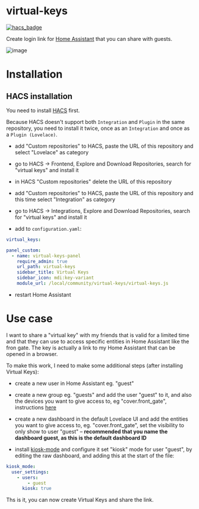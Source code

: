 # virtual-keys
[![hacs_badge](https://img.shields.io/badge/HACS-Custom-41BDF5.svg?style=for-the-badge)](https://github.com/hacs/integration)

Create login link for [Home Assistant](https://www.home-assistant.io/) that you can share with guests.

![image](images/screenshot1.png)

# Installation

## HACS installation

You need to install [HACS](https://hacs.xyz/) first.

Because HACS doesn't support both `Integration` and `Plugin` in the same repository, you need to install it twice, once as an `Integration` and once as a `Plugin (Lovelace)`.

* add "Custom repositories" to HACS, paste the URL of this repository and select "Lovelace" as category

* go to HACS -> Frontend, Explore and Download Repositories, search for "virtual keys" and install it

* in HACS "Custom repositories" delete the URL of this repository

* add "Custom repositories" to HACS, paste the URL of this repository and this time select "Integration" as category

* go to HACS -> Integrations, Explore and Download Repositories, search for "virtual keys" and install it

* add to `configuration.yaml`:

```yaml
virtual_keys:

panel_custom:
  - name: virtual-keys-panel
    require_admin: true
    url_path: virtual-keys
    sidebar_title: Virtual Keys
    sidebar_icon: mdi:key-variant
    module_url: /local/community/virtual-keys/virtual-keys.js
```

* restart Home Assistant

# Use case

I want to share a "virtual key" with my friends that is valid for a limited time and that they can use to access specific entities in Home Assistant like the fron gate. The key is actually a link to my Home Assistant that can be opened in a browser.

To make this work, I need to make some additional steps (after installing Virtual Keys):

* create a new user in Home Assistant eg. "guest"

* create a new group eg. "guests" and add the user "guest" to it, and also the devices you want to give access to, eg "cover.front_gate", instructions [here](https://developers.home-assistant.io/blog/2019/03/11/user-permissions/)

* create a new dashboard in the default Lovelace UI and add the entities you want to give access to, eg. "cover.front_gate", set the visibility to only show to user "guest" – **recommended that you name the dashboard guest, as this is the default dashboard ID**

* install [kiosk-mode](https://github.com/NemesisRE/kiosk-mode) and configure it set "kiosk" mode for user "guest", by editing the raw dashboard, and adding this at the start of the file:
```yaml
kiosk_mode:
  user_settings:
    - users:
        - guest
      kiosk: true
```

Ths is it, you can now create Virtual Keys and share the link.
